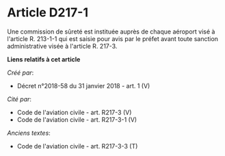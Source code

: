 # Article D217-1

Une commission de sûreté est instituée auprès de chaque aéroport visé à l'article R. 213-1-1 qui est saisie pour avis par le
préfet avant toute sanction administrative visée à l'article R. 217-3.

**Liens relatifs à cet article**

_Créé par_:

  - Décret n°2018-58 du 31 janvier 2018 - art. 1 (V)

_Cité par_:

  - Code de l'aviation civile - art. R217-3 (V)
  - Code de l'aviation civile - art. R217-3-1 (V)

_Anciens textes_:

  - Code de l'aviation civile - art. R217-3-3 (T)
